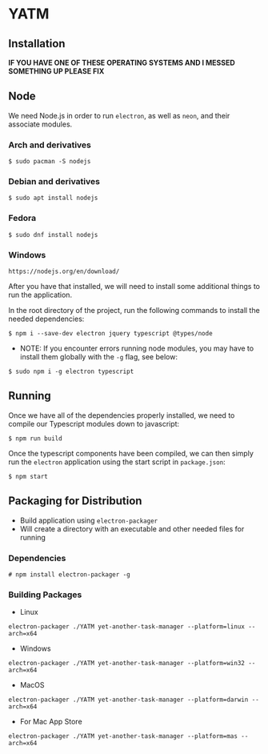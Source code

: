 # YATM

## Installation

**IF YOU HAVE ONE OF THESE OPERATING SYSTEMS AND I MESSED SOMETHING UP PLEASE FIX**

## Node

We need Node.js in order to run `electron`, as well as `neon`, and their associate modules.

### Arch and derivatives

`$ sudo pacman -S nodejs`

### Debian and derivatives

`$ sudo apt install nodejs`

### Fedora

`$ sudo dnf install nodejs`

### Windows

`https://nodejs.org/en/download/`

After you have that installed, we will need to install some additional things to run the application.

In the root directory of the project, run the following commands to install the needed dependencies:

`$ npm i --save-dev electron jquery typescript @types/node`

- NOTE: If you encounter errors running node modules, you may have to install them globally with the `-g` flag, see below:

`$ sudo npm i -g electron typescript`

## Running



Once we have all of the dependencies properly installed, we need to compile our Typescript modules down to javascript:

`$ npm run build`

Once the typescript components have been compiled, we can then simply run the `electron` application using the start script in `package.json`:

`$ npm start`

## Packaging for Distribution

- Build application using `electron-packager`
- Will create a directory with an executable and other needed files for running

### Dependencies

`# npm install electron-packager -g`

### Building Packages

- Linux

`electron-packager ./YATM yet-another-task-manager --platform=linux --arch=x64`

- Windows

`electron-packager ./YATM yet-another-task-manager --platform=win32 --arch=x64`

- MacOS

`electron-packager ./YATM yet-another-task-manager --platform=darwin --arch=x64`

- For Mac App Store

`electron-packager ./YATM yet-another-task-manager --platform=mas --arch=x64`
